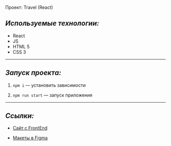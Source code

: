 Проект: Travel (React)

## _Используемые технологии:_

- React
- JS
- HTML 5
- CSS 3

---

## _Запуск проекта:_

1. `npm i` — установить зависимости

2. `npm run start` — запуск приложения

---

## _Ссылки:_

- [Сайт с FrontEnd]()

- [Макеты в Figma ](https://www.figma.com/file/6doFNNXepkzolMs4usZlL1/MaxGraph-Youtube-marathon-1.0?type=design&node-id=0%3A1&t=Bn01sEmWhPsnDFLx-1)
